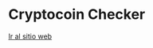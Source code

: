 # Cryptocoin Checker

[Ir al sitio web](https://cryptocoins-enridev.netlify.app/ "Cryptocoin Checker")
